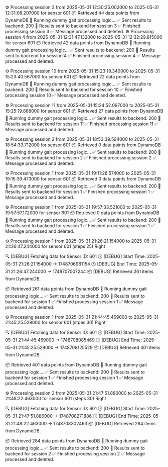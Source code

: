 ⚙️ Processing session 3 from 2025-05-31 12:30:25.002000 to 2025-05-31 12:31:08.207000 for sensor 601
📦 Retrieved 44 data points from DynamoDB
🧠 Running dummy gait processing logic...
✅ Sent results to backend: 200
🚀 Results sent to backend for session 3
✅ Finished processing session 3
✅ Message processed and deleted.
⚙️ Processing session 4 from 2025-05-31 12:31:47.132000 to 2025-05-31 12:32:29.815000 for sensor 601
📦 Retrieved 42 data points from DynamoDB
🧠 Running dummy gait processing logic...
✅ Sent results to backend: 200
🚀 Results sent to backend for session 4
✅ Finished processing session 4
✅ Message processed and deleted.


⚙️ Processing session 10 from 2025-05-31 15:23:19.340000 to 2025-05-31 15:23:40.567000 for sensor 601
📦 Retrieved 22 data points from DynamoDB
🧠 Running dummy gait processing logic...
✅ Sent results to backend: 200
🚀 Results sent to backend for session 10
✅ Finished processing session 10
✅ Message processed and deleted.


⚙️ Processing session 11 from 2025-05-31 15:24:52.097000 to 2025-05-31 15:25:19.868000 for sensor 601
📦 Retrieved 27 data points from DynamoDB
🧠 Running dummy gait processing logic...
✅ Sent results to backend: 200
🚀 Results sent to backend for session 11
✅ Finished processing session 11
✅ Message processed and deleted.



⚙️ Processing session 2 from 2025-05-31 18:53:39.594000 to 2025-05-31 18:54:33.712000 for sensor 601
📦 Retrieved 0 data points from DynamoDB
🧠 Running dummy gait processing logic...
✅ Sent results to backend: 200
🚀 Results sent to backend for session 2
✅ Finished processing session 2
✅ Message processed and deleted.


⚙️ Processing session 1 from 2025-05-31 19:11:28.574000 to 2025-05-31 19:15:39.473000 for sensor 601
📦 Retrieved 0 data points from DynamoDB
🧠 Running dummy gait processing logic...
✅ Sent results to backend: 200
🚀 Results sent to backend for session 1
✅ Finished processing session 1
✅ Message processed and deleted.


⚙️ Processing session 1 from 2025-05-31 19:57:33.521000 to 2025-05-31 19:57:57.172000 for sensor 601
📦 Retrieved 0 data points from DynamoDB
🧠 Running dummy gait processing logic...
✅ Sent results to backend: 200
🚀 Results sent to backend for session 1
✅ Finished processing session 1
✅ Message processed and deleted.



⚙️ Processing session 1 from 2025-05-31 21:26:21.154000 to 2025-05-31 21:26:47.244000 for sensor 601  (steps 25)  Right

🔍 [DEBUG] Fetching data for Sensor ID: 601
🕒 [DEBUG] Start Time: 2025-05-31 21:26:21.154000 -> 1748706981154
🕒 [DEBUG] End Time:   2025-05-31 21:26:47.244000 -> 1748707007244
📦 [DEBUG] Retrieved 261 items from DynamoDB.

📦 Retrieved 261 data points from DynamoDB
🧠 Running dummy gait processing logic...
✅ Sent results to backend: 200
🚀 Results sent to backend for session 1
✅ Finished processing session 1
✅ Message processed and deleted.


⚙️ Processing session 1 from 2025-05-31 21:44:45.469000 to 2025-05-31 21:45:25.529000 for sensor 601   (stpes 30) Right

🔍 [DEBUG] Fetching data for Sensor ID: 601
🕒 [DEBUG] Start Time: 2025-05-31 21:44:45.469000 -> 1748708085469
🕒 [DEBUG] End Time:   2025-05-31 21:45:25.529000 -> 1748708125529
📦 [DEBUG] Retrieved 401 items from DynamoDB.

📦 Retrieved 401 data points from DynamoDB
🧠 Running dummy gait processing logic...
✅ Sent results to backend: 200
🚀 Results sent to backend for session 1
✅ Finished processing session 1
✅ Message processed and deleted.


⚙️ Processing session 2 from 2025-05-31 21:47:51.886000 to 2025-05-31 21:48:22.463000 for sensor 601  (steps 30) Right

🔍 [DEBUG] Fetching data for Sensor ID: 601
🕒 [DEBUG] Start Time: 2025-05-31 21:47:51.886000 -> 1748708271886
🕒 [DEBUG] End Time:   2025-05-31 21:48:22.463000 -> 1748708302463
📦 [DEBUG] Retrieved 284 items from DynamoDB.

📦 Retrieved 284 data points from DynamoDB
🧠 Running dummy gait processing logic...
✅ Sent results to backend: 200
🚀 Results sent to backend for session 2
✅ Finished processing session 2
✅ Message processed and deleted.
